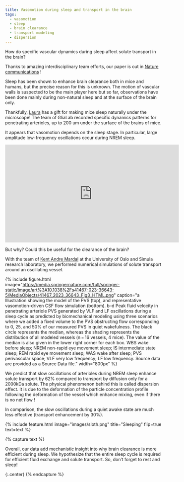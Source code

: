 ```yaml
---
title: Vasomotion during sleep and transport in the brain
tags:
  - vasomotion
  - sleep
  - brain clearance
  - transport modeling
  - dispersion
---
```


How do specific vascular dynamics during sleep affect solute transport in the brain?

Thanks to amazing interdisciplinary team efforts, our paper is out in [Nature communications](https://www.nature.com/articles/s41467-023-36643-5) ! 


Sleep has been shown to enhance brain clearance both in mice and humans, but the precise reason for this is unknown. The motion of vascular walls is suspected to be the main player here but so far, observations have been done mainly during non-natural sleep and at the surface of the brain only.


Thankfully, [Laura](https://alexandra-vallet.eu/members/laura-bojarskaite.html) has a gift for making mice sleep naturally under the microscope! The team of GliaLab recorded specific dynamics patterns for penetrating arterioles, up to 200 um under the surface of the brains of mice.



It appears that vasomotion depends on the sleep stage. In particular, large amplitude low-frequency oscillations occur during NREM sleep.

<iframe width="560" height="315" src="https://www.youtube.com/embed/NRAe5vGisUU" title="YouTube video player" frameborder="0" allow="accelerometer; autoplay; clipboard-write; encrypted-media; gyroscope; picture-in-picture; web-share" allowfullscreen></iframe>



But why? Could this be useful for the clearance of the brain? 

With the team of [Kent Andre Mardal](https://alexandra-vallet.eu/members/kent-mardal.html) at the University of Oslo and Simula research laboratory, we performed numerical simulations of solute transport around an oscillating vessel. 

{%
  include figure.html
  image="https://media.springernature.com/full/springer-static/image/art%3A10.1038%2Fs41467-023-36643-5/MediaObjects/41467_2023_36643_Fig3_HTML.png"
  caption="a Illustration showing the model of the PVS (top), and representative vasomotion-driven CSF flow simulation (bottom). b–d Peak fluid velocity in penetrating arteriole PVS generated by VLF and LF oscillations during a sleep cycle as predicted by biomechanical modeling using three scenarios where we added a fixed volume to the PVS obstructing flow corresponding to 0, 25, and 50% of our measured PVS in quiet wakefulness. The black circle represents the median, whereas the shading represents the distribution of all modeled vessels (n = 16 vessels, 4 mice). The value of the median is also given in the lower right corner for each box. WBS wake before sleep; NREM non-rapid eye movement sleep; IS intermediate state sleep; REM rapid eye movement sleep; WAS wake after sleep; PVS perivascular space; VLF very low frequency; LF low frequency. Source data are provided as a Source Data file."
  width="800px"
%}

We predict that slow oscillations of arterioles during NREM sleep enhance solute transport by 62% compared to transport by diffusion only for a 2000kDa solute. The physical phenomenon behind this is called dispersion effect. It is due to the deformation of the particle concentration profile following the deformation of the vessel which enhance mixing, even if there is no net flow !

In comparison, the slow oscillations during a quiet awake state are much less effective (transport enhancement by 30%).

{%
  include feature.html
  image="images/sloth.png"
  title="Sleeping"
  flip=true
  text=text
%}

{% capture text %}

Overall, our data add mechanistic insight into why brain clearance is more efficient during sleep. We hypothesize that the entire sleep cycle is required for efficient fluid exchange and solute transport. So, don’t forget to rest and sleep!

{:.center}
{% endcapture %}




